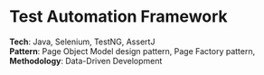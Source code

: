 # **Test Automation Framework**</br>
**Tech**: Java, Selenium, TestNG, AssertJ</br>
**Pattern**: Page Object Model design pattern, Page Factory pattern, </br> 
**Methodology**: Data-Driven Development</br>
